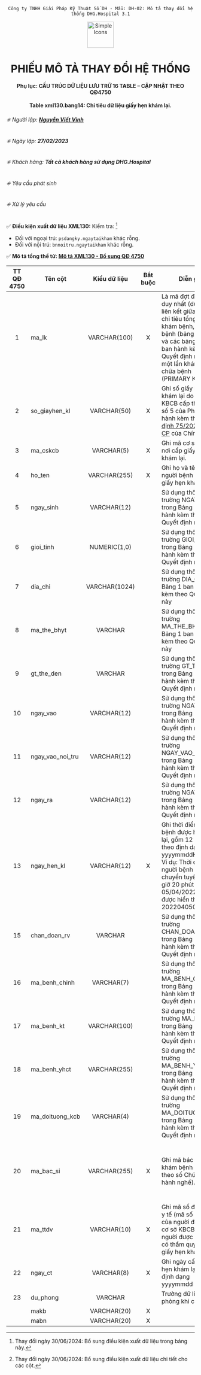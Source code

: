<div align="center">

`Công ty TNHH Giải Pháp Kỹ Thuật Số DH - Mẫu: DH-02: Mô tả thay đổi hệ thống DHG.Hospital 3.1`

</div>

<div align="center">
  <img src="https://raw.githubusercontent.com/dh-hos/dhg.hospitalprinter/main/Deploy_Tools/Logo.ico" alt="Simple Icons" width=70>
  <h1>PHIẾU MÔ TẢ THAY ĐỔI HỆ THỐNG</h1>  
</div>
<div align="center">

#### Phụ lục: CẤU TRÚC DỮ LIỆU LƯU TRỮ 16 TABLE – CẬP NHẬT THEO QĐ4750
**Table xml130.bang14: Chỉ tiêu dữ liệu giấy hẹn khám lại.**

</div>

###### :eight_spoked_asterisk: Người lập: [**Nguyễn Viết Vinh**](https://github.com/vinh-dh)
###### :eight_spoked_asterisk: Ngày lập: **27/02/2023**
###### :eight_spoked_asterisk: Khách hàng: **Tất cả khách hàng sử dụng DHG.Hospital**
###### :eight_spoked_asterisk: Yêu cầu phát sinh
###### :eight_spoked_asterisk: Xử lý yêu cầu

:white_check_mark: **Điều kiện xuất dữ liệu XML130:** Kiểm tra: [^2024-06-30-01]
- Đối với ngoại trú: `psdangky.ngaytaikham` khác rỗng.
- Đối với nội trú: `bnnoitru.ngaytaikham` khác rỗng.

:white_check_mark: **Mô tả tổng thể từ: [Mô tả XML130 - Bổ sung QĐ 4750](https://github.com/dh-hos/Mo-ta-he-thong/blob/main/XML130/QD4570/M%C3%B4%20t%E1%BA%A3%20XML130%20-%20B%E1%BB%95%20sung%20Q%C4%90%204750.md)**

|TT QĐ 4750|Tên cột|Kiểu dữ liệu|Bắt buộc|Diễn giải|Index|Ghi chú|
|:-------:|-------|:-------:|:-------:|-------|:-------:|-------|
|1|ma_lk|VARCHAR(100)|X|Là mã đợt điều trị duy nhất (dùng để liên kết giữa Bảng chỉ tiêu tổng hợp khám bệnh, chữa bệnh (bảng XML 1) và các bảng còn lại ban hành kèm theo Quyết định này trong một lần khám bệnh, chữa bệnh (PRIMARY KEY)).|X||
|2|so_giayhen_kl|VARCHAR(50)|X|Ghi số giấy hẹn khám lại do cơ sở KBCB cấp theo mẫu số 5 của Phụ lục ban hành kèm theo [Nghị định 75/2023/NĐ-CP](https://vanban.chinhphu.vn/?pageid=27160&docid=208813) của Chính phủ.||`=psdangky.makb`  [^2024-06-30-02]|
|3|ma_cskcb|VARCHAR(5)|X|Ghi mã cơ sở KBCB nơi cấp giấy hẹn khám lại.||`=tham số mabvbh`|
|4|ho_ten|VARCHAR(255)|X|Ghi họ và tên của người bệnh được cấp giấy hẹn khám lại.||`=bang1.ho_ten`|
|5|ngay_sinh|VARCHAR(12)||Sử dụng thông tin tại trường NGAY_SINH trong Bảng 1 ban hành kèm theo Quyết định này||`=bang1.ngay_sinh`|
|6|gioi_tinh|NUMERIC(1,0)||Sử dụng thông tin tại trường GIOI_TINH trong Bảng 1 ban hành kèm theo Quyết định này||`=bang1.gioi_tinh`|
|7|dia_chi|VARCHAR(1024)||Sử dụng thông tin tại trường DIA_CHI trong Bảng 1 ban hành kèm theo Quyết định này||`=bang1.dia_chi`|
|8|ma_the_bhyt|VARCHAR||Sử dụng thông tin tại trường MA_THE_BHYT trong Bảng 1 ban hành kèm theo Quyết định này||`=bang1.ma_the_bhyt`|
|9|gt_the_den|VARCHAR||Sử dụng thông tin tại trường GT_THE_DEN trong Bảng 1 ban hành kèm theo Quyết định này||`=bang1.gt_the_den`|
|10|ngay_vao|VARCHAR(12)||Sử dụng thông tin tại trường NGAY_VAO trong Bảng 1 ban hành kèm theo Quyết định này||`=bang1.ngay_vao`|
|11|ngay_vao_noi_tru|VARCHAR(12)||Sử dụng thông tin tại trường NGAY_VAO_NOI_TRU trong Bảng 1 ban hành kèm theo Quyết định này||`=bang1.ngay_vao_noi_tru`|
|12|ngay_ra|VARCHAR(12)||Sử dụng thông tin tại trường NGAY_RA trong Bảng 1 ban hành kèm theo Quyết định này||`=bang1.ngay_ra`|
|13|ngay_hen_kl|VARCHAR(12)|X|Ghi thời điểm người bệnh được hẹn khám lại, gồm 12 ký tự theo định dạng yyyymmddHHMM.<br/>Ví dụ: Thời điểm người bệnh được chuyển tuyến lúc 09 giờ 20 phút ngày 05/04/2022, khi đó được hiển thị là: 202204050920. ||- Khám ngoại trú: `ngay_hen_kl = to_char(psdangky.ngaytaikham, ‘yyyyMMdd’)`<br/>- Bệnh án nội trú: `ngay_hen_kl = to_char(bnnoitru.ngaytaikham, ‘yyyyMMdd’)`|
|15|chan_doan_rv|VARCHAR||Sử dụng thông tin tại trường CHAN_DOAN_RV trong Bảng 1 ban hành kèm theo Quyết định này||`=bang1.chan_doan_rv`|
|16|ma_benh_chinh|VARCHAR(7)||Sử dụng thông tin tại trường MA_BENH_CHINH trong Bảng 1 ban hành kèm theo Quyết định này||`=bang1.ma_benh_chinh`|
|17|ma_benh_kt|VARCHAR(100)||Sử dụng thông tin tại trường MA_BENH_KT trong Bảng 1 ban hành kèm theo Quyết định này||`=bang1.ma_benh_kt`|
|18|ma_benh_yhct|VARCHAR(255)||Sử dụng thông tin tại trường MA_BENH_YHCT trong Bảng 1 ban hành kèm theo Quyết định này||`=bang1.ma_benh_yhct`|
|19|ma_doituong_kcb|VARCHAR(4)||Sử dụng thông tin tại trường MA_DOITUONG_KCB trong Bảng 1 ban hành kèm theo Quyết định này||`=bang1.ma_doituong_kcb`|
|20|ma_bac_si|VARCHAR(255)|X|Ghi mã bác sỹ, y sỹ khám bệnh (mã hóa theo số Chứng chỉ hành nghề).||`= dmnhanvien. macc_hanhnghe_cv2348`, trong đó tham chiếu:<br/> - Khám ngoại trú: `khambenh.manv = dmnhanvien.manv`<br/>- Bệnh án nội trú: `bnnoitru.manv = dmnhanvien.manv`|
|21|ma_ttdv|VARCHAR(10)|X|Ghi mã số định danh y tế (mã số BHXH) của người đứng đầu cơ sở KBCB hoặc người được uỷ quyền có thẩm quyền ký giấy hẹn khám lại.||`=tham số ma_ttdv`|
|22|ngay_ct|VARCHAR(8)|X|Ghi ngày cấp giấy hẹn khám lại, theo định dạng yyyymmdd|||
|23|du_phong|VARCHAR||Trường dữ liệu dự phòng khi cần thiết.|||
||makb|VARCHAR(20)|X||X||
||mabn|VARCHAR(20)|X||X||

[^2024-06-30-01]: Thay đổi ngày 30/06/2024: Bổ sung điều kiện xuất dữ liệu trong bảng này.
[^2024-06-30-02]: Thay đổi ngày 30/06/2024: Bổ sung điều kiện xuất dữ liệu chi tiết cho các cột.
